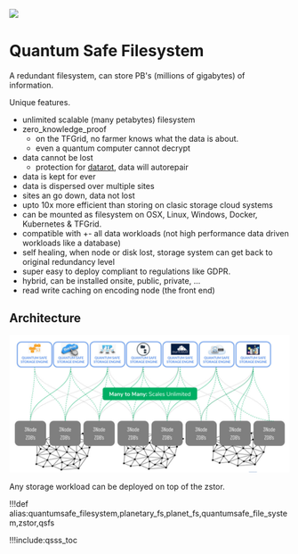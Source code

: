 ![](img/filesystem_abstract.jpg)

# Quantum Safe Filesystem

A redundant filesystem, can store PB's (millions of gigabytes) of information.

Unique features.

- unlimited scalable (many petabytes) filesystem
- zero_knowledge_proof
  - on the TFGrid, no farmer knows what the data is about.
  - even a quantum computer cannot decrypt
- data cannot be lost
  - protection for [datarot](datarot), data will autorepair
- data is kept for ever
- data is dispersed over multiple sites
- sites an go down, data not lost
- upto 10x more efficient than storing on clasic storage cloud systems
- can be mounted as filesystem on OSX, Linux, Windows, Docker, Kubernetes & TFGrid.
- compatible with +- all data workloads (not high performance data driven workloads like a database)
- self healing, when node or disk lost, storage system can get back to original redundancy level
- super easy to deploy compliant to regulations like GDPR.
- hybrid, can be installed onsite, public, private, ...
- read write caching on encoding node (the front end)

<!-- ### Usage

- examples:
  - data files (json or dtml) = data of your digital life
  - files of the [filemanager](twin:dtfilemanager)
  - backend for the [dthyperdrive](twin:dthyperdrive) -->

## Architecture

![](img/qsstorage_architecture.jpg)

Any storage workload can be deployed on top of the zstor.

!!!def alias:quantumsafe_filesystem,planetary_fs,planet_fs,quantumsafe_file_system,zstor,qsfs

!!!include:qsss_toc